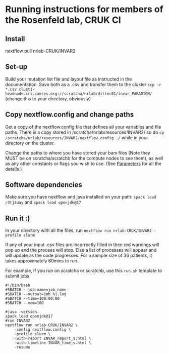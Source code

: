 # Running instructions for members of the Rosenfeld lab, CRUK CI

## Install

nextflow pull nrlab-CRUK/INVAR2

## Set-up

Build your mutation list file and layout file as instructed in the documentation. Save both as a .csv and transfer them to the cluster ```scp -r  *.csv clust1-headnode.cri.camres.org://scratcha/nrlab/ditter01/invar_PARADIGM/``` (change this to your directory, obviously)

## Copy nextflow.config and change paths

Get a copy of the nextflow.config file that defines all your variables and file paths. There is a copy stored in /scratcha/nrlab/resources/INVAR2/ so do ```cp /scratcha/nrlab/resources/INVAR2/nextflow.config ./``` while in your directory on the cluster. 

Change the paths to where you have stored your bam files (Note they MUST be on scratcha/scratchb for the compute nodes to see them), as well as any other constants or flags you wish to use. (See [Parameters](docs/Parameters.md) for all the details.)

## Software dependencies
Make sure you have nextflow and java installed on your path:
```spack load /3tj4uay``` and ```spack load openjdk@17```

## Run it :)

In your directory with all the files, run ```nextflow run nrlab-CRUK/INVAR2 -profile slurm```

If any of your input .csv files are incorrectly filled in then red warnings will pop up and the process will stop. Else a list of processes will appear and will update as the code progresses. For a sample size of 36 patients, it takes approximately 60mins to run.

For example, if you run on scratcha or scratchb, use this `run.sh` template to submit jobs.
```
#!/bin/bash
#SBATCH --job-name=job_name
#SBATCH --output=job_%j.log
#SBATCH --time=100:00:00
#SBATCH --mem=10G

#java -version
spack load openjdk@17
#run INVAR2
nextflow run nrlab-CRUK/INVAR2 \
    -config nextflow.config \
    -profile slurm \
    -with-report INVAR_report_s.html \
    -with-timeline INVAR_time_s.html \
    -resume
```

